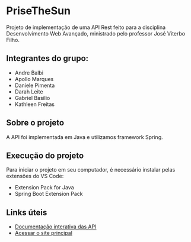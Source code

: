 # PriseTheSun

Projeto de implementação de uma API Rest feito para a disciplina Desenvolvimento Web Avançado, ministrado pelo professor José Viterbo Filho.

## Integrantes do grupo:

* Andre Balbi
* Apollo Marques
* Daniele Pimenta
* Darah Leite
* Gabriel Basilio 
* Kathleen Freitas

## Sobre o projeto

A API foi implementada em Java e utilizamos framework Spring.

## Execução do projeto

Para iniciar o projeto em seu computador, é necessário instalar pelas extensões do VS Code:
* Extension Pack for Java
* Spring Boot Extension Pack

## Links úteis
* [Documentação interativa das API](http://localhost:8080/swagger-ui/index.html)
* [Acessar o site principal](http://localhost:8080/)

